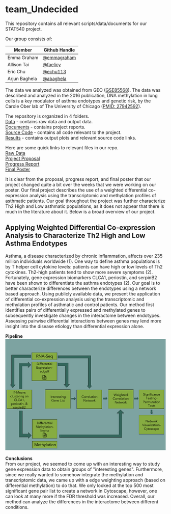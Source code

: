# team_Undecided

This repository contains all relevant scripts/data/documents for our STAT540 project. 

Our group consists of:

Member | Github Handle
 --- | ---
Emma Graham | [@emmagraham](https://github.com/emmagraham)
Allison Tai | [@faelicy](https://github.com/faelicy)
Eric Chu | [@echu113](https://github.com/echu113)
Arjun Baghela | [@abaghela](https://github.com/abaghela)

The data we analyzed was obtained from GEO ([GSE85568](https://www.ncbi.nlm.nih.gov/geo/query/acc.cgi?acc=GSE85568)). The data was described and analyzed in the 2016 publication, DNA methylation in lung cells is a key modulator of asthma endotypes and genetic risk, by the Carole Ober lab of The University of Chicago ([PMID: 27942592](https://www.ncbi.nlm.nih.gov/pmc/articles/PMC5139904/)).

The repository is organized in 4 folders.<br/>
[Data](https://github.com/STAT540-UBC/team_Undecided/tree/master/data) - contains raw data and output data. <br/>
[Documents](https://github.com/STAT540-UBC/team_Undecided/tree/master/docs) - contains project reports. <br/> 
[Source Code](https://github.com/STAT540-UBC/team_Undecided/tree/master/src) - contains all code relevant to the project. <br/> 
[Results](https://github.com/STAT540-UBC/team_Undecided/tree/master/results) - contains output plots and relevant source code links.

Here are some quick links to relevant files in our repo. <br/>
[Raw Data](https://github.com/STAT540-UBC/team_Undecided/tree/master/data/raw_data) <br/>
[Project Proposal](https://github.com/STAT540-UBC/team_Undecided/blob/master/docs/project_proposal.md) <br/>
[Progress Report](https://github.com/STAT540-UBC/team_Undecided/blob/master/docs/progress_report.md) <br/>
[Final Poster](https://github.com/STAT540-UBC/team_Undecided/blob/master/docs/TeamUndecidedPoster.pdf)

It is clear from the proposal, progress report, and final poster that our project changed quite a bit over the weeks that we were working on our poster. Our final project describes the use of a weighted differential co-expression analysis using the transcriptomic and methylation profiles of asthmatic patients. Our goal throughout the project was further characterize Th2 High and Low asthmatic populations, as it does not appear that there is much in the literature about it. Below is a broad overview of our project. 

## Applying Weighted Differential Co-expression Analysis to Characterize Th2 High and Low Asthma Endotypes

Asthma, a disease characterized by chronic inflammation, affects over 235 million individuals worldwide (1). One way to define asthma populations is by T helper cell cytokine levels: patients can have high or low levels of Th2 cytokines. Th2-high patients tend to show more severe symptoms (2). Fortunately, gene expression biomarkers CLCA1, periostin, and serpinB2 have been shown to differentiate the asthma endotypes (2). Our goal is to better characterize differences between the endotypes using a network based approach. Using publicly available data, we present the application of differential co-expression analysis using the transcriptomic and methylation profiles of asthmatic and control patients. Our method first identifies pairs of differentially expressed and methylated genes to subsequently investigate changes in the interactome between endotypes. Assessing pairwise differential interactions between genes may lend more insight into the disease etiology than differential expression alone.

**Pipeline** <br/>
![pipeline](https://github.com/STAT540-UBC/team_Undecided/blob/master/results/figures/teamUndecided_Pipeline.png "Pipeline")

**Conclusions** <br/>
From our project, we seemed to come up with an interesting way to study gene expression data to obtain groups of "interesting genes". Furthermore, since we really wanted to somehow integrate the methylation and transcriptomic data, we came up with a edge weighting approach (based on differential methylation) to do that. We only looked at the top 500 most significant gene pair list to create a network in Cytoscape, however, one can look at many more if the FDR threshold was increased. Overall, our method can analyze the differences in the interactome between different conditions. 
